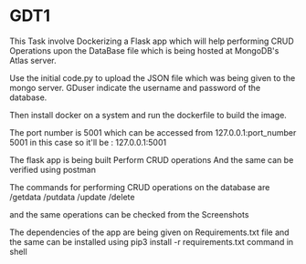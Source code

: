 # GDT1
This Task involve Dockerizing a Flask app which will help performing CRUD Operations upon the DataBase file which is being hosted at MongoDB's Atlas server.

Use the initial code.py to upload the JSON file which was being given to the mongo server.
GDuser indicate the username and password of the database. 

Then install docker on a system and run the dockerfile to build the image.

The port number is 5001 which can be accessed from 127.0.0.1:port_number 
5001 in this case so it'll be :
127.0.0.1:5001

The flask app is being built Perform CRUD operations 
And the same can be verified using postman

The commands for performing CRUD operations on the database are
/getdata
/putdata
/update
/delete

and the same operations can be checked from the Screenshots 

The dependencies of the app are being given on Requirements.txt file and the same can be installed using pip3 install -r requirements.txt command in shell
